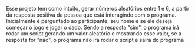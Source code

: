Esse projeto tem como intuito, gerar números aleatórios entre 1 e 6, a partir da resposta positiva da pessoa que está interagindo com o programa. Inicialmente é perguntado ao participante, seu nome e se ele deseja começar o jogo e jogar o dado. Sendo a resposta "sim", o programa irá rodar um script gerando um valor aleatório e mostrando esse valor, se a resposta for "não", o programa não irá rodar o script e sairá do programa
